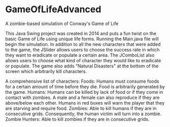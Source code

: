 # GameOfLifeAdvanced

A zombie-based simulation of Conway's Game of Life

This Java Swing project was created in 2014 and puts a fun twist on the basic Game of Life using unique life forms. Running the Main.java file will begin the simulation. In addition to all the new characters that were added to the game, the JSlider allows users to choose the success rate in which they want to eradicate or populate a certain area. The JComboList also allows users to choose what kind of character they would like to eradicate or populate. The game also adds "Natural Disasters" at the bottom of the screen which arbitrarily kill characters. 

A comprehensive list of characters:
Foods: Humans must consume foods for a certain amount of time before they die. Food is arbitrarily generated by the game.
Humans: Humans can be killed by lack of food or if they come in contact with zombies. A male and a female can also reproduce if they are above/below each other. Humans in red boxes will warn the player that they are starving and require food.
Zombies: Able to kill humans if they are in consecutive grids. Consequently, the human victim will turn into a zombie.
Zombie Hunters: Able to kill zombies if they are in consecutive grids.